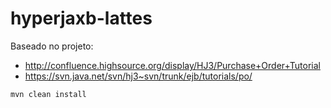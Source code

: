 # hyperjaxb-lattes

Baseado no projeto: 
- http://confluence.highsource.org/display/HJ3/Purchase+Order+Tutorial
- https://svn.java.net/svn/hj3~svn/trunk/ejb/tutorials/po/

```
mvn clean install
```
